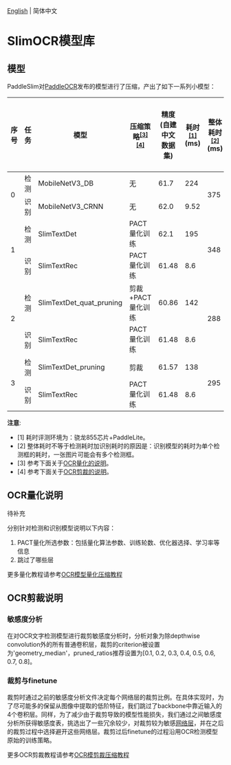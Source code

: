 [English](README_en.md) | 简体中文

# SlimOCR模型库


## 模型

PaddleSlim对[PaddleOCR]()发布的模型进行了压缩，产出了如下一系列小模型：


<table>
<thead>
  <tr>
    <th>序号</th>
    <th>任务</th>
    <th>模型</th>
    <th>压缩策略<sup><a href="#quant">[3]</a><a href="#prune">[4]</a><sup></th>
    <th>精度(自建中文数据集)</th>
    <th>耗时<sup><a href="#latency">[1]</a></sup>(ms)</th>
    <th>整体耗时<sup><a href="#rec">[2]</a></sup>(ms)</th>
    <th>加速比</th>
    <th>整体模型大小(M)</th>
    <th>压缩比例</th>
    <th>下载链接</th>
  </tr>
</thead>
<tbody>
  <tr>
    <td rowspan="2">0</td>
    <td>检测</td>
    <td>MobileNetV3_DB</td>
    <td>无</td>
    <td>61.7</td>
    <td>224</td>
    <td rowspan="2">375</td>
    <td rowspan="2">-</td>
    <td rowspan="2">8.6</td>
    <td rowspan="2">-</td>
    <td></td>
  </tr>
  <tr>
    <td>识别</td>
    <td>MobileNetV3_CRNN</td>
    <td>无</td>
    <td>62.0</td>
    <td>9.52</td>
    <td></td>
  </tr>
  <tr>
    <td rowspan="2">1</td>
    <td>检测</td>
    <td>SlimTextDet</td>
    <td>PACT量化训练</td>
    <td>62.1</td>
    <td>195</td>
    <td rowspan="2">348</td>
    <td rowspan="2">8%</td>
    <td rowspan="2">2.8</td>
    <td rowspan="2">67.82%</td>
    <td></td>
  </tr>
  <tr>
    <td>识别</td>
    <td>SlimTextRec</td>
    <td>PACT量化训练</td>
    <td>61.48</td>
    <td>8.6</td>
    <td></td>
  </tr>
  <tr>
    <td rowspan="2">2</td>
    <td>检测</td>
    <td>SlimTextDet_quat_pruning</td>
    <td>剪裁+PACT量化训练</td>
    <td>60.86</td>
    <td>142</td>
    <td rowspan="2">288</td>
    <td rowspan="2">30%</td>
    <td rowspan="2">2.8</td>
    <td rowspan="2">67.82%</td>
    <td></td>
  </tr>
  <tr>
    <td>识别</td>
    <td>SlimTextRec</td>
    <td>PACT量化训练</td>
    <td>61.48</td>
    <td>8.6</td>
    <td></td>
  </tr>
  <tr>
    <td rowspan="2">3</td>
    <td>检测</td>
    <td>SlimTextDet_pruning</td>
    <td>剪裁</td>
    <td>61.57</td>
    <td>138</td>
    <td rowspan="2">295</td>
    <td rowspan="2">27%</td>
    <td rowspan="2">2.9</td>
    <td rowspan="2">66.28%</td>
    <td></td>
  </tr>
  <tr>
    <td>识别</td>
    <td>SlimTextRec</td>
    <td>PACT量化训练</td>
    <td>61.48</td>
    <td>8.6</td>
    <td></td>
  </tr>
</tbody>
</table>


**注意**:

-   <a name="lantancy">[1]</a> 耗时评测环境为：骁龙855芯片+PaddleLite。
-   <a name="rec">[2]</a> 整体耗时不等于检测耗时加识别耗时的原因是：识别模型的耗时为单个检测框的耗时，一张图片可能会有多个检测框。
-   <a name="quant">[3]</a> 参考下面关于[OCR量化的说明](#OCR量化说明)。
-   <a name="prune">[4]</a> 参考下面关于[OCR剪裁的说明](#OCR剪裁说明)。


## OCR量化说明

待补充

分别针对检测和识别模型说明以下内容：
1. PACT量化所选参数：包括量化算法参数、训练轮数、优化器选择、学习率等信息
2. 跳过了哪些层


更多量化教程请参考[OCR模型量化压缩教程]()


## OCR剪裁说明

### 敏感度分析
  在对OCR文字检测模型进行裁剪敏感度分析时，分析对象为除depthwise convolution外的所有普通卷积层，裁剪的criterion被设置为'geometry_median'，pruned_ratios推荐设置为[0.1, 0.2, 0.3, 0.4, 0.5, 0.6, 0.7, 0.8]。

### 裁剪与finetune
  裁剪时通过之前的敏感度分析文件决定每个网络层的裁剪比例。在具体实现时，为了尽可能多的保留从图像中提取的低阶特征，我们跳过了backbone中靠近输入的4个卷积层。同样，为了减少由于裁剪导致的模型性能损失，我们通过之间敏感度分析所获得敏感度表，挑选出了一些冗余较少，对裁剪较为敏感[网络层](https://github.com/PaddlePaddle/PaddleOCR/blob/develop/deploy/slim/prune/pruning_and_finetune.py#L41)，并在之后的裁剪过程中选择避开这些网络层。裁剪过后finetune的过程沿用OCR检测模型原始的训练策略。


更多OCR剪裁教程请参考[OCR模剪裁压缩教程](https://github.com/PaddlePaddle/PaddleOCR/blob/develop/deploy/slim/prune/README.md)
